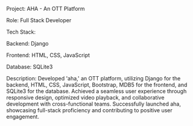 Project: AHA - An OTT Platform

Role: Full Stack Developer

Tech Stack:

Backend: Django

Frontend: HTML, CSS, JavaScript

Database: SQLite3

Description:
Developed 'aha,' an OTT platform, utilizing Django for the backend, HTML, CSS, JavaScript, Bootstrap, MDB5 for the frontend, and SQLite3 for the database.
Achieved a seamless user experience through responsive design, optimized video playback, and collaborative development with cross-functional teams.
Successfully launched aha, showcasing full-stack proficiency and contributing to positive user engagement.

 
